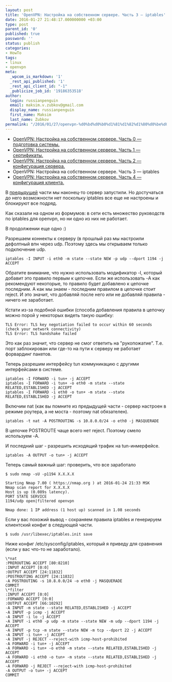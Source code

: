 ```yaml
---
layout: post
title: 'OpenVPN: Настройка на собственном сервере. Часть 3 — iptables'
date: 2016-01-27 21:48:17.000000000 +03:00
type: post
parent_id: '0'
published: true
password: ''
status: publish
categories:
- HowTo
tags:
- linux
- openvpn
meta:
  _wpcom_is_markdown: '1'
  _rest_api_published: '1'
  _rest_api_client_id: "-1"
  _publicize_job_id: '19186353518'
author:
  login: russianpenguin
  email: maksim.v.zubkov@gmail.com
  display_name: russianpenguin
  first_name: Maksim
  last_name: Zubkov
permalink: "/2016/01/27/openvpn-%d0%bd%d0%b0%d1%81%d1%82%d1%80%d0%be%d0%b9%d0%ba%d0%b0-%d0%bd%d0%b0-%d1%81%d0%be%d0%b1%d1%81%d1%82%d0%b2%d0%b5%d0%bd%d0%bd%d0%be%d0%bc-%d1%81%d0%b5%d1%80%d0%b2%d0%b5%d1%80%d0%b5-%d1%87%d0%b0-4/"
---
```

- [OpenVPN: Настройка на собственном сервере. Часть 0 — подготовка системы.](http://russianpenguin.ru/2016/01/24/openvpn-%d0%bd%d0%b0%d1%81%d1%82%d1%80%d0%be%d0%b9%d0%ba%d0%b0-%d0%bd%d0%b0-%d1%81%d0%be%d0%b1%d1%81%d1%82%d0%b2%d0%b5%d0%bd%d0%bd%d0%be%d0%bc-%d1%81%d0%b5%d1%80%d0%b2%d0%b5%d1%80%d0%b5-%d1%87%d0%b0/)
- [OpenVPN: Настройка на собственном сервере. Часть 1 — сертификаты.](http://russianpenguin.ru/2016/01/25/openvpn-%d0%bd%d0%b0%d1%81%d1%82%d1%80%d0%be%d0%b9%d0%ba%d0%b0-%d0%bd%d0%b0-%d1%81%d0%be%d0%b1%d1%81%d1%82%d0%b2%d0%b5%d0%bd%d0%bd%d0%be%d0%bc-%d1%81%d0%b5%d1%80%d0%b2%d0%b5%d1%80%d0%b5-%d1%87%d0%b0-2/)
- [OpenVPN: Настройка на собственном сервере. Часть 2 — конфигурация сервера.](http://russianpenguin.ru/2016/01/26/openvpn-%d0%bd%d0%b0%d1%81%d1%82%d1%80%d0%be%d0%b9%d0%ba%d0%b0-%d0%bd%d0%b0-%d1%81%d0%be%d0%b1%d1%81%d1%82%d0%b2%d0%b5%d0%bd%d0%bd%d0%be%d0%bc-%d1%81%d0%b5%d1%80%d0%b2%d0%b5%d1%80%d0%b5-%d1%87%d0%b0-3/)
- OpenVPN: Настройка на собственном сервере. Часть 3 — iptables
- [OpenVPN: Настройка на собственном сервере. Часть 4 — конфигурация клиента.](http://russianpenguin.ru/2016/01/28/openvpn-%d0%bd%d0%b0%d1%81%d1%82%d1%80%d0%be%d0%b9%d0%ba%d0%b0-%d0%bd%d0%b0-%d1%81%d0%be%d0%b1%d1%81%d1%82%d0%b2%d0%b5%d0%bd%d0%bd%d0%be%d0%bc-%d1%81%d0%b5%d1%80%d0%b2%d0%b5%d1%80%d0%b5-%d1%87%d0%b0-5/)

В [предыдущей](http://russianpenguin.ru/2016/01/26/openvpn-%d0%bd%d0%b0%d1%81%d1%82%d1%80%d0%be%d0%b9%d0%ba%d0%b0-%d0%bd%d0%b0-%d1%81%d0%be%d0%b1%d1%81%d1%82%d0%b2%d0%b5%d0%bd%d0%bd%d0%be%d0%bc-%d1%81%d0%b5%d1%80%d0%b2%d0%b5%d1%80%d0%b5-%d1%87%d0%b0-3/) части мы наконец-то сервер запустили. Но достучаться до него возможности нет поскольку iptables все еще не настроены и блокируют все подряд.

Как сказали на одном из формумов: в сети есть множество руководств по iptables для openvpn, но ни одно из них не работает.

В продолжении еще одно :)

Разрешаем коннекты к серверу (в прошлый раз мы настроили дефолтный впн через udp. Поэтому здесь мы открываем только подключение udp.

```
iptables -I INPUT -i eth0 -m state --state NEW -p udp --dport 1194 -j ACCEPT
```

Обратите внимание, что нужно использовать модификатор -I, который добавит это правило первым к цепочке. Если же использовать -A как рекомендуют некоторые, то правило будет добавлено к цепочке последним. А как мы знаем - последним правилом в цепочке стоит reject. И это значит, что добавляй после него или не добавляй правила - ничего не заработает.

Кстати из-за подобной ошибки (способа добавления правила в цепочку можно порой у некоторых видеть такую ошибку:

```
TLS Error: TLS key negotiation failed to occur within 60 seconds (check your network connectivity)  
TLS Error: TLS handshake failed
```

Это как раз значит, что сервер не смог ответить на "рукопожатие". Т.е. порт заблокирован или где-то на пути к серверу не работает форвардинг пакетов.

Теперь разрешим интерфейсу tun коммуникацию с другими интерфейсами в системе.

```
iptables -I FORWARD -i tun+ -j ACCEPT  
iptables -I FORWARD -i tun+ -o eth0 -m state --state RELATED,ESTABLISHED -j ACCEPT  
iptables -I FORWARD -i eth0 -o tun+ -m state --state RELATED,ESTABLISHED -j ACCEPT
```

Включим nat (как вы помните из предыдущей части - сервер настроен в режиме роутера, а не моста - поэтому nat обязателен).

```
iptables -t nat -A POSTROUTING -s 10.8.0.0/24 -o eth0 -j MASQUERADE
```

В цепочке POSTROUTE чаще всего нет reject. Поэтому смело используем -A.

И последний шаг - разрешить исходящий трафик на tun-инмерфейсе.

```
iptables -A OUTPUT -o tun+ -j ACCEPT
```

Теперь самый важный шаг: проверить, что все заработало

```
$ sudo nmap -sU -p1194 X.X.X.X

Starting Nmap 7.00 ( https://nmap.org ) at 2016-01-24 21:33 MSK  
Nmap scan report for X.X.X.X  
Host is up (0.089s latency).  
PORT STATE SERVICE  
1194/udp open|filtered openvpn

Nmap done: 1 IP address (1 host up) scanned in 1.08 seconds
```

Если у вас похожий вывод - сохраняем правила iptables и генерируем клиентский конфиг в следующей части.

```
$ sudo /usr/libexec/iptables.init save
```

Ниже конфиг /etc/sysconfig/iptables, который я приведу для сравнения (если у вас что-то не заработало).

```
\*nat  
:PREROUTING ACCEPT [80:8210]  
:INPUT ACCEPT [0:0]  
:OUTPUT ACCEPT [24:11832]  
:POSTROUTING ACCEPT [24:11832]  
-A POSTROUTING -s 10.8.0.0/24 -o eth0 -j MASQUERADE  
COMMIT  
\*filter  
:INPUT ACCEPT [0:0]  
:FORWARD ACCEPT [0:0]  
:OUTPUT ACCEPT [66:10292]  
-A INPUT -m state --state RELATED,ESTABLISHED -j ACCEPT  
-A INPUT -p icmp -j ACCEPT  
-A INPUT -i lo -j ACCEPT  
-A INPUT -i eth0 -p udp -m state --state NEW -m udp --dport 1194 -j ACCEPT  
-A INPUT -p tcp -m state --state NEW -m tcp --dport 22 -j ACCEPT  
-A INPUT -i tun+ -j ACCEPT  
-A INPUT -j REJECT --reject-with icmp-host-prohibited  
-A FORWARD -i tun+ -j ACCEPT  
-A FORWARD -i tun+ -o eth0 -m state --state RELATED,ESTABLISHED -j ACCEPT  
-A FORWARD -i eth0 -o tun+ -m state --state RELATED,ESTABLISHED -j ACCEPT  
-A FORWARD -j REJECT --reject-with icmp-host-prohibited  
-A OUTPUT -o tun+ -j ACCEPT  
COMMIT
```

